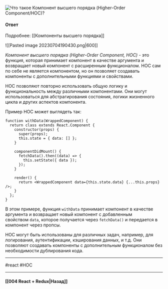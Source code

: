 ![Что такое Компонент высшего порядка (Higher-Order Component/HOC)?](https://youtu.be/yvOXvZ8aEFo?t=637)

#### Ответ

Подробнее: [[Компоненты высшего порядка]]

![[Pasted image 20230704190430.png|600]]

*Компонент высшего порядка (Higher-Order Component, HOC)* - это функция, которая принимает компонент в качестве аргумента и возвращает новый компонент с расширенным функционалом. HOC сам по себе не является компонентом, но он позволяет создавать компоненты с дополнительными функциями и свойствами.

HOC позволяют повторно использовать общую логику и функциональность между различными компонентами. Они могут использоваться для абстрагирования состояния, логики жизненного цикла и других аспектов компонента.

Пример HOC может выглядеть так:

```
function withData(WrappedComponent) {
  return class extends React.Component {
    constructor(props) {
      super(props);
      this.state = { data: [] };
    }

    componentDidMount() {
      fetchData().then((data) => {
        this.setState({ data });
      });
    }

    render() {
      return <WrappedComponent data={this.state.data} {...this.props} />;
    }
  };
}
```

В этом примере, функция `withData` принимает компонент в качестве аргумента и возвращает новый компонент с добавленным свойством `data`, которое получается через `fetchData()` и передается в компонент через пропсы.

HOC могут быть использованы для различных задач, например, для логирования, аутентификации, кэширования данных, и т.д. Они позволяют создавать компоненты с дополнительным функционалом без необходимости дублирования кода.

____
#react #HOC

____

#### [[004 React + Redux|Назад]]